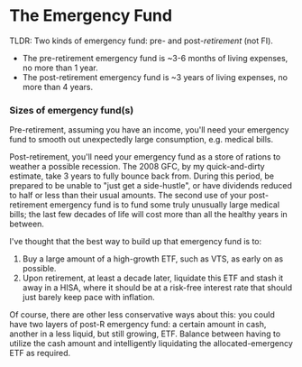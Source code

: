 # The Emergency Fund

TLDR: Two kinds of emergency fund: pre- and post-*retirement* (not FI). 
* The pre-retirement emergency fund is ~3-6 months of living expenses, no more than 1 year.
* The post-retirement emergency fund is ~3 years of living expenses, no more than 4 years. 

### Sizes of emergency fund(s)

Pre-retirement, assuming you have an income, you'll need your emergency fund to smooth out unexpectedly large consumption, e.g. medical bills. 

Post-retirement, you'll need your emergency fund as a store of rations to weather a possible recession. The 2008 GFC, by my quick-and-dirty estimate, take 3 years to fully bounce back from. During this period, be prepared to be unable to "just get a side-hustle", or have dividends reduced to half or less than their usual amounts. The second use of your post-retirement emergency fund is to fund some truly unusually large medical bills; the last few decades of life will cost more than all the healthy years in between. 

I've thought that the best way to build up that emergency fund is to:
1. Buy a large amount of a high-growth ETF, such as VTS, as early on as possible. 
2. Upon retirement, at least a decade later, liquidate this ETF and stash it away in a HISA, where it should be at a risk-free interest rate that should just barely keep pace with inflation. 

Of course, there are other less conservative ways about this: you could have two layers of post-R emergency fund: a certain amount in cash, another in a less liquid, but still growing, ETF. Balance between having to utilize the cash amount and intelligently liquidating the allocated-emergency ETF as required. 
